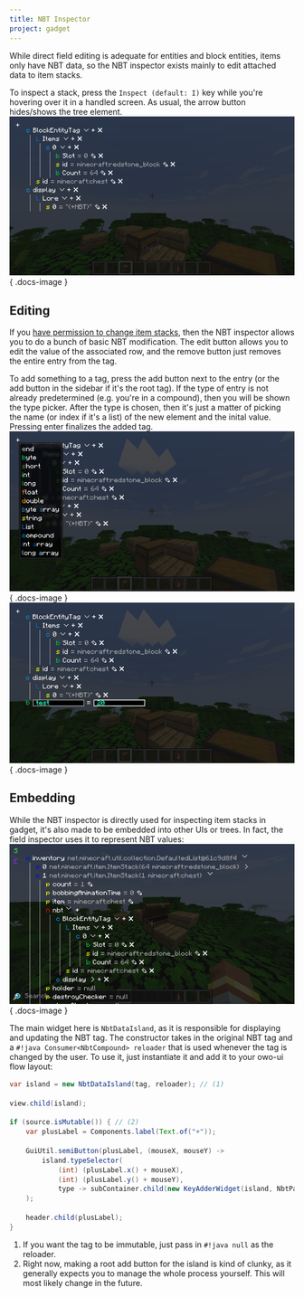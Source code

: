 ```yaml
---
title: NBT Inspector
project: gadget
---
```


While direct field editing is adequate for entities and block entities, items only have NBT data, so the NBT inspector exists mainly to edit attached data to item stacks.

To inspect a stack, press the `Inspect (default: I)` key while you're hovering over it in a handled screen.
As usual, the arrow button hides/shows the tree element.
![inspecting a chest item with 64 redstone blocks](../assets/gadget/nbt-inspector-example.png){ .docs-image }

## Editing
If you [have permission to change item stacks](./for_server_admins.md), then the NBT inspector allows you to do a bunch of basic NBT modification. The edit button allows you to edit the value of the associated row, and the remove button just removes the entire entry from the tag.

To add something to a tag, press the add button next to the entry (or the add button in the sidebar if it's the root tag).
If the type of entry is not already predetermined (e.g. you're in a compound), then you will be shown the type picker. After the type is chosen, then it's just a matter of picking the name (or index if it's a list) of the new element and the inital value. Pressing enter finalizes the added tag.
![type selector with all nbt element types rooted at the sidebar add button](../assets/gadget/nbt-inspector-type-selector.png){ .docs-image }
![to-be-created tag with key 'test' and value 20 of type byte](../assets/gadget/nbt-inspector-adding-tag.png){ .docs-image }

## Embedding
While the NBT inspector is directly used for inspecting item stacks in gadget, it's also made to be embedded into other UIs or trees.
In fact, the field inspector uses it to represent NBT values:
![nbt island under the ItemStack#nbt field in the field inspector](../assets/gadget/nbt-inspector-in-field-inspector.png){ .docs-image }

The main widget here is `NbtDataIsland`, as it is responsible for displaying and updating the NBT tag.
The constructor takes in the original NBT tag and a `#!java Consumer<NbtCompound> reloader` that is used whenever the tag is changed by the user.
To use it, just instantiate it and add it to your owo-ui flow layout:
```java
var island = new NbtDataIsland(tag, reloader); // (1)

view.child(island);

if (source.isMutable()) { // (2)
    var plusLabel = Components.label(Text.of("+"));

    GuiUtil.semiButton(plusLabel, (mouseX, mouseY) ->
        island.typeSelector(
            (int) (plusLabel.x() + mouseX),
            (int) (plusLabel.y() + mouseY),
            type -> subContainer.child(new KeyAdderWidget(island, NbtPath.EMPTY, type, unused -> true)))
    );

    header.child(plusLabel);
}
```

1. If you want the tag to be immutable, just pass in `#!java null` as the reloader.
2. Right now, making a root add button for the island is kind of clunky, as it generally expects you to manage the whole process yourself.
   This will most likely change in the future.